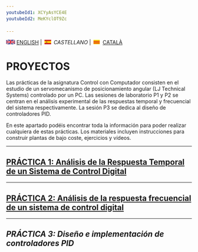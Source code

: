 ```yaml
---
youtubeId1: XCYyAsYCE4E
youtubeId2: MeKYclOT9Zc

---
```



<img src="en.png" alt="English"> [ENGLISH](projects.md) | <img src="es.png" alt="Castellano"> *CASTELLANO* | <img src="ca.png" alt="Català"> [CATALÀ](projectes.md)

# PROYECTOS
Las prácticas de la asignatura Control con Computador consisten en el estudio de un servomecanismo de posicionamiento angular (LJ Technical Systems) controlado por un PC. Las sesiones de laboratorio P1 y P2 se centran en el análisis experimental de las respuestas temporal y frecuencial del sistema respectivamente. La sesión P3 se dedica al diseño de controladores PID.

En este apartado podéis encontrar toda la información para poder realizar cualquiera de estas prácticas. Los materiales incluyen instrucciones para construir plantas de bajo coste, ejercicios y vídeos.

<hr/>

## [PRÁCTICA 1: Análisis de la Respuesta Temporal de un Sistema de Control Digital](P1_es.html)

<hr/>

## [PRÁCTICA 2: Análisis de la respuesta frecuencial de un sistema de control digital](P2_es.html)

<hr/>

## *PRÁCTICA 3: Diseño e implementación de controladores PID*
